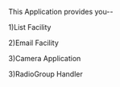 This Application provides you--

1)List Facility

2)Email Facility

3)Camera Application

3)RadioGroup Handler
